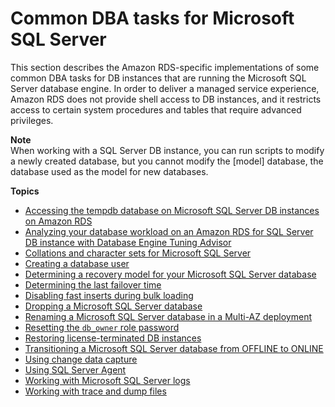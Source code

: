# Common DBA tasks for Microsoft SQL Server<a name="Appendix.SQLServer.CommonDBATasks"></a>

This section describes the Amazon RDS\-specific implementations of some common DBA tasks for DB instances that are running the Microsoft SQL Server database engine\. In order to deliver a managed service experience, Amazon RDS does not provide shell access to DB instances, and it restricts access to certain system procedures and tables that require advanced privileges\. 

**Note**  
When working with a SQL Server DB instance, you can run scripts to modify a newly created database, but you cannot modify the \[model\] database, the database used as the model for new databases\. 

**Topics**
+ [Accessing the tempdb database on Microsoft SQL Server DB instances on Amazon RDS](SQLServer.TempDB.md)
+ [Analyzing your database workload on an Amazon RDS for SQL Server DB instance with Database Engine Tuning Advisor](Appendix.SQLServer.CommonDBATasks.Workload.md)
+ [Collations and character sets for Microsoft SQL Server](Appendix.SQLServer.CommonDBATasks.Collation.md)
+ [Creating a database user](Appendix.SQLServer.CommonDBATasks.CreateUser.md)
+ [Determining a recovery model for your Microsoft SQL Server database](Appendix.SQLServer.CommonDBATasks.DatabaseRecovery.md)
+ [Determining the last failover time](Appendix.SQLServer.CommonDBATasks.LastFailover.md)
+ [Disabling fast inserts during bulk loading](Appendix.SQLServer.CommonDBATasks.DisableFastInserts.md)
+ [Dropping a Microsoft SQL Server database](Appendix.SQLServer.CommonDBATasks.DropMirrorDB.md)
+ [Renaming a Microsoft SQL Server database in a Multi\-AZ deployment](Appendix.SQLServer.CommonDBATasks.RenamingDB.md)
+ [Resetting the `db_owner` role password](Appendix.SQLServer.CommonDBATasks.ResetPassword.md)
+ [Restoring license\-terminated DB instances](Appendix.SQLServer.CommonDBATasks.RestoreLTI.md)
+ [Transitioning a Microsoft SQL Server database from OFFLINE to ONLINE](Appendix.SQLServer.CommonDBATasks.TransitionOnline.md)
+ [Using change data capture](Appendix.SQLServer.CommonDBATasks.CDC.md)
+ [Using SQL Server Agent](Appendix.SQLServer.CommonDBATasks.Agent.md)
+ [Working with Microsoft SQL Server logs](Appendix.SQLServer.CommonDBATasks.Logs.md)
+ [Working with trace and dump files](Appendix.SQLServer.CommonDBATasks.TraceFiles.md)